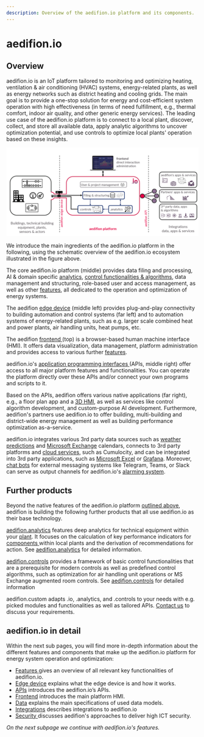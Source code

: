 ```yaml
---
description: Overview of the aedifion.io platform and its components.
---
```


# aedifion.io

## Overview

aedifion.io is an IoT platform tailored to monitoring and optimizing heating, ventilation & air conditioning \(HVAC\) systems, energy-related plants, as well as energy networks such as district heating and cooling grids. The main goal is to provide a one-stop solution for energy and cost-efficient system operation with high effectiveness \(in terms of need fulfillment, e.g., thermal comfort, indoor air quality, and other generic energy services\). The leading use case of the aedifion.io platform is to connect to a local plant, discover, collect, and store all available data, apply analytic algorithms to uncover optimization potential, and use controls to optimize local plants' operation based on these insights.

![](../.gitbook/assets/aedifion.io_overview.png)

We introduce the main ingredients of the aedifion.io platform in the following, using the schematic overview of the aedifion.io ecosystem illustrated in the figure above. 

The core aedifion.io platform \(middle\) provides data filing and processing, AI & domain specific [analytics](../aedifion.analytics/), [control functionalities & algorithms](../aedifion.controls.md), data management and structuring, role-based user and access management, as well as other [features](features.md), all dedicated to the operation and optimization of energy systems.

The aedifion [edge device](gateway.md) \(middle left\) provides plug-and-play connectivity to building automation and control systems \(far left\) and to automation systems of energy-related plants, such as e.g. larger scale combined heat and power plants, air handling units, heat pumps, etc.

The aedifion [frontend ](features.md#frontend)\(top\) is a browser-based human machine interface \(HMI\). It offers data visualization, data management, platform administration and provides access to various further [features](features.md).

aedifion.io's [application programming interfaces ](apis.md)\(APIs, middle right\) offer access to all major platform features and functionalities. You can operate the platform directly over these APIs and/or connect your own programs and scripts to it. 

Based on the APIs, aedifion offers various native applications \(far right\), e.g., a floor plan app and a [3D HMI](integrations.md#3d-hmi), as well as services like control algorithm development, and custom-purpose AI development. Furthermore, aedifion's partners use aedifion.io to offer building, multi-building and district-wide energy management as well as building performance optimization as-a-service.

aedifion.io integrates various 3rd party data sources such as [weather predictions](integrations.md#weather-data) and [Microsoft Exchange](integrations.md#microsoft-exchange) calendars, connects to 3rd party platforms and [cloud services](integrations.md#cloud-services), such as Cumulocity, and can be integrated into 3rd party applications, such as [Microsoft Excel](integrations.md#excel) or [Grafana](https://grafana.com/). Moreover, [chat bots](integrations.md#chatbots) for external messaging systems like Telegram, Teams, or Slack can serve as output channels for aedifion.io's [alarming system](features.md#alarming-and-notifications).

## Further products

Beyond the native features of the aedifion.io platform [outlined above](./#overview), aedifion is building the following further products that all use aedifion.io as their base technology.

[aedifion.analytics](../aedifion.analytics/) features deep analytics for technical equipment within your [plant](../glossary.md#plant). It focuses on the calculation of key performance indicators for [components ](../glossary.md#component)within local plants and the derivation of recommendations for action. See [aedifion.analytics](../aedifion.analytics/) for detailed information.

[aedifion.controls](../aedifion.controls.md) provides a framework of basic control functionalities that are a prerequisite for modern controls as well as predefined control algorithms, such as optimization for air handling unit operations or MS Exchange augmented room controls. See [aedifion.controls](../aedifion.controls.md) for detailed information

aedifion.custom adapts .io, .analytics, and .controls to your needs with e.g. picked modules and functionalities as well as tailored APIs. [Contact us](../contact.md) to discuss your requirements.

## aedifion.io in detail

Within the next sub pages, you will find more in-depth information about the different features and components that make up the aedifion.io platform for energy system operation and optimization:

* [Features ](features.md)gives an overview of all relevant key functionalities of aedifion.io. 
* [Edge device](gateway.md) explains what the edge device is and how it works.
* [APIs](apis.md) introduces the aedifion.io’s APIs. 
* [Frontend](frontend-1.md) introduces the main platform HMI.
* [Data](data/) explains the main specifications of used data models.
* [Integrations](integrations.md) describes integrations to aedifion.io
* [Security ](security/)discusses aedifion's approaches to deliver high ICT security.



_On the next subpage we continue with aedifion.io's features._

